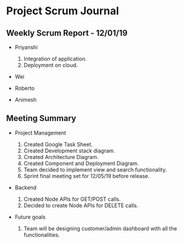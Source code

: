 # Project Scrum Journal
## Weekly Scrum Report - 12/01/19

* Priyanshi
  1. Integration of application.
  2. Deployment on cloud.
* Wei
  

* Roberto


* Animesh

## Meeting Summary

* Project Management
  1. Created Google Task Sheet.
  2. Created Development stack diagram.
  3. Created Architecture Diagram.
  4. Created Component and Deployment Diagram.
  5. Team decided to implement view and search functionality.
  6. Sprint final meeting set for 12/05/19 before release.
* Backend
  1. Created Node APIs for GET/POST calls.
  2. Decided to create Node APIs for DELETE calls.
  
* Future goals
  1. Team will be designing customer/admin dashboard with all the functionalities.
